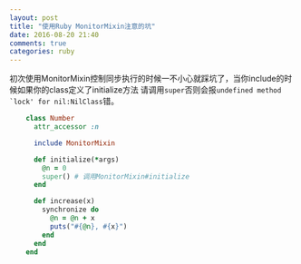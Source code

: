 ```yaml
---
layout: post
title: "使用Ruby MonitorMixin注意的坑"
date: 2016-08-20 21:40
comments: true
categories: ruby
---
```


初次使用MonitorMixin控制同步执行的时候一不小心就踩坑了，当你include的时候如果你的class定义了initialize方法
请调用``super``否则会报``undefined method `lock' for nil:NilClass``错。

```ruby
    class Number
      attr_accessor :n

      include MonitorMixin

      def initialize(*args)
        @n = 0
        super() # 调用MonitorMixin#initialize
      end

      def increase(x)
        synchronize do 
          @n = @n + x
          puts("#{@n}, #{x}")
        end
      end
    end
```